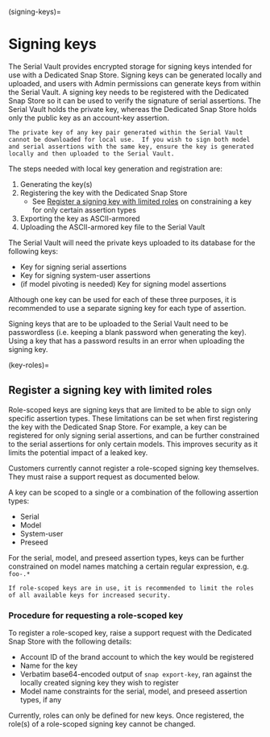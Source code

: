 (signing-keys)=
# Signing keys

The Serial Vault provides encrypted storage for signing keys intended for use with a Dedicated Snap Store. Signing keys can be generated locally and uploaded, and users with Admin permissions can generate keys from within the Serial Vault. A signing key needs to be registered with the Dedicated Snap Store so it can be used to verify the signature of serial assertions. The Serial Vault holds the private key, whereas the Dedicated Snap Store holds only the public key as an account-key assertion.

```{note}
The private key of any key pair generated within the Serial Vault cannot be downloaded for local use.  If you wish to sign both model and serial assertions with the same key, ensure the key is generated locally and then uploaded to the Serial Vault.
```

The steps needed with local key generation and registration are:

1. Generating the key(s)
2. Registering the key with the Dedicated Snap Store
    * See [Register a signing key with limited roles](#key-roles) on constraining a key for only certain assertion types
3. Exporting the key as ASCII-armored
4. Uploading the ASCII-armored key file to the Serial Vault

The Serial Vault will need the private keys uploaded to its database for the following keys:

* Key for signing serial assertions
* Key for signing system-user assertions
* (if model pivoting is needed) Key for signing model assertions

Although one key can be used for each of these three purposes, it is recommended to use a separate signing key for each type of assertion.

Signing keys that are to be uploaded to the Serial Vault need to be passwordless (i.e. keeping a blank password when generating the key). Using a key that has a password results in an error when uploading the signing key.

(key-roles)=
## Register a signing key with limited roles

Role-scoped keys are signing keys that are limited to be able to sign only specific assertion types. These limitations can be set when first registering the key with the Dedicated Snap Store. For example, a key can be registered for only signing serial assertions, and can be further constrained to the serial assertions for only certain models. This improves security as it limits the potential impact of a leaked key.

Customers currently cannot register a role-scoped signing key themselves. They must raise a support request as documented below.

A key can be scoped to a single or a combination of the following assertion types:
* Serial
* Model
* System-user
* Preseed

For the serial, model, and preseed assertion types, keys can be further constrained on model names matching a certain regular expression, e.g. `foo-.*`

```{note}
If role-scoped keys are in use, it is recommended to limit the roles of all available keys for increased security.
```

### Procedure for requesting a role-scoped key

To register a role-scoped key, raise a support request with the Dedicated Snap Store with the following details:

* Account ID of the brand account to which the key would be registered
* Name for the key
* Verbatim base64-encoded output of `snap export-key`, ran against the locally created signing key they wish to register
* Model name constraints for the serial, model, and preseed assertion types, if any

Currently, roles can only be defined for new keys. Once registered, the role(s) of a role-scoped signing key cannot be changed.

